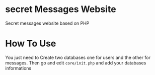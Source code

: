# secret Messages Website
Secret messages website based on PHP



# How To Use
You just need to Create two databases one for users and the other for messages. Then go and edit <code>core/init.php</code> and add your databases informations 
